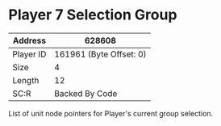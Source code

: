 #  Player 7 Selection Group
Address   | 628608
----------|-------------
Player ID | 161961 (Byte Offset: 0)
Size 	  | 4
Length 	  | 12
SC:R      | Backed By Code

List of unit node pointers for Player's current group selection.

